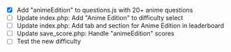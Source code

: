 - [x] Add "animeEdition" to questions.js with 20+ anime questions
- [ ] Update index.php: Add "Anime Edition" to difficulty select
- [ ] Update index.php: Add tab and section for Anime Edition in leaderboard
- [ ] Update save_score.php: Handle "animeEdition" scores
- [ ] Test the new difficulty
